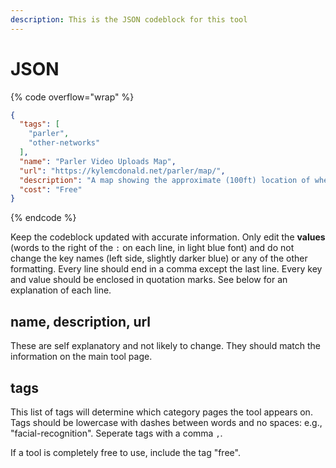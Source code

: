 ```yaml
---
description: This is the JSON codeblock for this tool
---
```


# JSON

{% code overflow="wrap" %}
```json
{
  "tags": [
    "parler",
    "other-networks"
  ],
  "name": "Parler Video Uploads Map",
  "url": "https://kylemcdonald.net/parler/map/",
  "description": "A map showing the approximate (100ft) location of where Parler videos have been uploaded.",
  "cost": "Free"
}
```
{% endcode %}

Keep the codeblock updated with accurate information. Only edit the **values** (words to the right of the `:` on each line, in light blue font) and do not change the key names (left side, slightly darker blue) or any of the other formatting. Every line should end in a comma except the last line. Every key and value should be enclosed in quotation marks. See below for an explanation of each line.&#x20;

## name, description, url

These are self explanatory and not likely to change. They should match the information on the main tool page.

## tags

This list of tags will determine which category pages the tool appears on. Tags should be lowercase with dashes between words and no spaces: e.g., "facial-recognition". Seperate tags with a comma `,`.

If a tool is completely free to use, include the tag "free".

